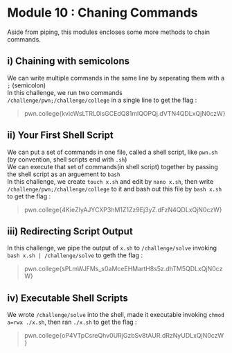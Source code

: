 # Module 10 : Chaning Commands
Aside from piping, this modules encloses some more methods to chain commands. <br>

## i) Chaining with semicolons
We can write multiple commands in the same line by seperating them with a `;` (semicolon) <br>
In this challenge, we run two commands `/challenge/pwn;/challenge/college` in a single line to get the flag :
>pwn.college{kvicWsLTRL0isGCEdQ81mlQOPQj.dVTN4QDLxQjN0czW}

## ii) Your First Shell Script
We can put a set of commands in one file, called a shell script, like `pwn.sh` (by convention, shell scripts end with `.sh`) <br>
We can execute that set of commands(in shell script) together by passing the shell script as an arguement to `bash` <br>
In this challenge, we create `touch x.sh` and edit by `nano x.sh`, then write `/challenge/pwn;/challenge/college` to it and bash out this file by `bash x.sh` to get the flag :
>pwn.college{4KieZIyAJYCXP3hM1Z1Zz9Ej3yZ.dFzN4QDLxQjN0czW}

## iii) Redirecting Script Output
In this challenge, we pipe the output of `x.sh` to `/challenge/solve` invoking `bash x.sh | /challenge/solve` to geth the flag :
>pwn.college{sPLmWJFMs_s0aMceEHMartH8s5z.dhTM5QDLxQjN0czW}

## iv) Executable Shell Scripts
We wrote `/challenge/solve` into the shell, made it executable invoking `chmod a=rwx ./x.sh`, then ran `./x.sh` to get the flag : <br>
>pwn.college{oP4VTpCsreQhv0URjGzbSv8tAUR.dRzNyUDLxQjN0czW}


